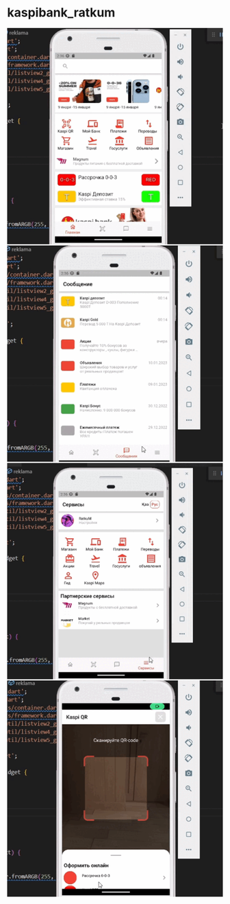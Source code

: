 # kaspibank_ratkum

![Gif 1](https://github.com/Ratkum01/kaspibank_ratkum/blob/main/assets/readme/gif1.gif?raw=true)
![Gif 1](https://github.com/Ratkum01/kaspibank_ratkum/blob/main/assets/readme/gif2.gif?raw=true)
![Gif 1](https://github.com/Ratkum01/kaspibank_ratkum/blob/main/assets/readme/gif3.gif?raw=true)
![Gif 1](https://github.com/Ratkum01/kaspibank_ratkum/blob/main/assets/readme/gif4.gif?raw=true)
